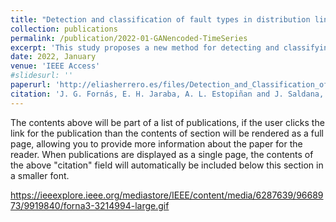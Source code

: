 ```yaml
---
title: "Detection and classification of fault types in distribution lines by applying contrastive learning to GAN encoded time-series of pulse reflectometry signals"
collection: publications
permalink: /publication/2022-01-GANencoded-TimeSeries
excerpt: 'This study proposes a new method for detecting and classifying faults in distribution lines. The physical principle of classification is based on time-domain pulse reflectometry (TDR). These high-frequency pulses are injected into the line, propagate through all of its bifurcations, and are reflected back to the injection point. According to the impedances encountered along the way, these signals carry information regarding the state of the line. In the present work, an initial signal database was obtained using the TDR technique, simulating a real distribution line using (PSCAD™). By transforming these signals into images and reducing their dimensionality, these signals are processed using convolutional neural networks (CNN). In particular, in this study, contrastive learning in Siamese networks was used for the classification of different types of faults (ToF). In addition, to avoid the problem of overfitting owing to the scarcity of examples, generative adversarial neural networks (GAN) have been used to synthesise new examples, enlarging the initial database. The combination of Siamese neural networks and GAN allows the classification of this type of signal using only synthesised examples to train and validate and only the original examples to test the network. This solves the problem of the lack of original examples in this type of signal of natural phenomena which are difficult to obtain and simulate.'
date: 2022, January
venue: 'IEEE Access'
#slidesurl: ''
paperurl: 'http://eliasherrero.es/files/Detection_and_Classification_of_Fault_Types_in_Distribution_Lines_by_Applying_Contrastive_Learning_to_GAN_Encoded_Time-Series_of_Pulse_Reflectometry_Signals.pdf'
citation: 'J. G. Fornás, E. H. Jaraba, A. L. Estopiñan and J. Saldana, "Detection and Classification of Fault Types in Distribution Lines by Applying Contrastive Learning to GAN Encoded Time-Series of Pulse Reflectometry Signals," in IEEE Access, vol. 10, pp. 110521-110536, 2022'
---
```


The contents above will be part of a list of publications, if the user clicks the link for the publication than the contents of section will be rendered as a full page, allowing you to provide more information about the paper for the reader. When publications are displayed as a single page, the contents of the above "citation" field will automatically be included below this section in a smaller font.

https://ieeexplore.ieee.org/mediastore/IEEE/content/media/6287639/9668973/9919840/forna3-3214994-large.gif